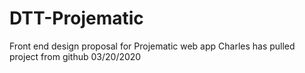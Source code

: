 # DTT-Projematic
Front end design proposal for Projematic web app
Charles has pulled project from github 03/20/2020